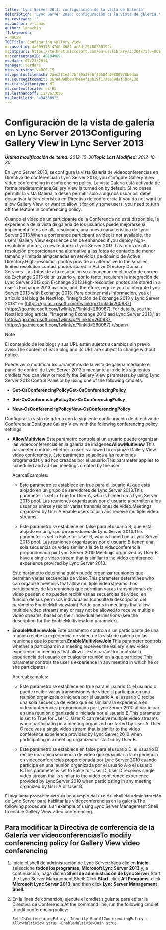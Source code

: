 ```yaml
---
title: 'Lync Server 2013: configuración de la vista de Galería'
description: 'Lync Server 2013: configuración de la vista de galería.'
ms.reviewer: ''
ms.author: v-lanac
author: lanachin
f1.keywords:
- NOCSH
TOCTitle: Configuring Gallery View
ms:assetid: 4a609178-47d8-4682-ac8d-29f882801924
ms:mtpsurl: https://technet.microsoft.com/en-us/library/JJ204871(v=OCS.15)
ms:contentKeyID: 48184069
ms.date: 07/23/2014
manager: serdars
mtps_version: v=OCS.15
ms.openlocfilehash: 2aec2f1e3c7bff9a3736f40584a29880978b9daa
ms.sourcegitcommit: 36fee89bb887bea4f18b19f17a8c69daf5bc423d
ms.translationtype: MT
ms.contentlocale: es-ES
ms.lasthandoff: 11/26/2020
ms.locfileid: "49433097"
---
```

# <a name="configuring-gallery-view-in-lync-server-2013"></a><span data-ttu-id="3f3d1-103">Configuración de la vista de galería en Lync Server 2013</span><span class="sxs-lookup"><span data-stu-id="3f3d1-103">Configuring Gallery View in Lync Server 2013</span></span>

<div data-xmlns="http://www.w3.org/1999/xhtml">

<div class="topic" data-xmlns="http://www.w3.org/1999/xhtml" data-msxsl="urn:schemas-microsoft-com:xslt" data-cs="https://msdn.microsoft.com/">

<div data-asp="https://msdn2.microsoft.com/asp">



</div>

<div id="mainSection">

<div id="mainBody"><span data-ttu-id="3f3d1-104">

<span> </span></span><span class="sxs-lookup"><span data-stu-id="3f3d1-104">

<span> </span></span></span>

<span data-ttu-id="3f3d1-105">_**Última modificación del tema:** 2012-10-30_</span><span class="sxs-lookup"><span data-stu-id="3f3d1-105">_**Topic Last Modified:** 2012-10-30_</span></span>

<span data-ttu-id="3f3d1-106">En Lync Server 2013, se configura la vista Galería de videoconferencias en Directiva de conferencia.</span><span class="sxs-lookup"><span data-stu-id="3f3d1-106">In Lync Server 2013, you configure Gallery View video conferencing in conferencing policy.</span></span> <span data-ttu-id="3f3d1-107">La vista Galería está activada de forma predeterminada.</span><span class="sxs-lookup"><span data-stu-id="3f3d1-107">Gallery View is turned on by default.</span></span> <span data-ttu-id="3f3d1-108">Si no desea permitir la vista Galería, o desea permitir solo a algunos usuarios, debe desactivar la característica en Directiva de conferencia.</span><span class="sxs-lookup"><span data-stu-id="3f3d1-108">If you do not want to allow Gallery View, or want to allow it for only some users, you need to turn off the feature in conferencing policy.</span></span>

<span data-ttu-id="3f3d1-109">Cuando el vídeo de un participante de la Conferencia no está disponible, la experiencia de la vista de galería de los usuarios puede mejorarse si implementa fotos de alta resolución, una nueva característica de Lync Server 2013.</span><span class="sxs-lookup"><span data-stu-id="3f3d1-109">When a conference participant's video is not available, the users' Gallery View experience can be enhanced if you deploy high-resolution photos, a new feature in Lync Server 2013.</span></span> <span data-ttu-id="3f3d1-110">Las fotos de alta resolución proporcionan una alternativa a las fotos de contacto de menor tamaño y limitada almacenadas en servicios de dominio de Active Directory.</span><span class="sxs-lookup"><span data-stu-id="3f3d1-110">High-resolution photos provide an alternative to the smaller, limited resolution contact photos stored in Active Directory Domain Services.</span></span> <span data-ttu-id="3f3d1-111">Las fotos de alta resolución se almacenan en el buzón de correo de Exchange 2013 de un usuario y, por lo tanto, requieren la integración de Lync Server 2013 con Exchange 2013.</span><span class="sxs-lookup"><span data-stu-id="3f3d1-111">High-resolution photos are stored in a user's Exchange 2013 mailbox, and, therefore, require you to integrate Lync Server 2013 with Exchange 2013.</span></span> <span data-ttu-id="3f3d1-112">Para obtener más información, vea el artículo del blog de NextHop, "integración de Exchange 2013 y Lync Server 2013" en [https://go.microsoft.com/fwlink/p/?LinkId=260987](https://go.microsoft.com/fwlink/p/?linkid=260987) .</span><span class="sxs-lookup"><span data-stu-id="3f3d1-112">For details, see the NextHop blog article, "Integrating Exchange 2013 and Lync Server 2013," at [https://go.microsoft.com/fwlink/p/?LinkId=260987](https://go.microsoft.com/fwlink/p/?linkid=260987).</span></span>

<div>


> [!NOTE]  
> <span data-ttu-id="3f3d1-113">El contenido de los blogs y sus URL están sujetos a cambios sin previo aviso.</span><span class="sxs-lookup"><span data-stu-id="3f3d1-113">The content of each blog and its URL are subject to change without notice.</span></span>



</div>

<span data-ttu-id="3f3d1-114">Puede ver o modificar los parámetros de la vista de galería mediante el panel de control de Lync Server 2013 o mediante uno de los siguientes cmdlets:</span><span class="sxs-lookup"><span data-stu-id="3f3d1-114">You can view or modify the Gallery View parameters by using Lync Server 2013 Control Panel or by using one of the following cmdlets:</span></span>

  - <span data-ttu-id="3f3d1-115">**Get-CsConferencingPolicy**</span><span class="sxs-lookup"><span data-stu-id="3f3d1-115">**Get-CsConferencingPolicy**</span></span>

  - <span data-ttu-id="3f3d1-116">**Set-CsConferencingPolicy**</span><span class="sxs-lookup"><span data-stu-id="3f3d1-116">**Set-CsConferencingPolicy**</span></span>

  - <span data-ttu-id="3f3d1-117">**New-CsConferencingPolicy**</span><span class="sxs-lookup"><span data-stu-id="3f3d1-117">**New-CsConferencingPolicy**</span></span>

<span data-ttu-id="3f3d1-118">Configurar la vista de galería con la siguiente configuración de directiva de Conferencia:</span><span class="sxs-lookup"><span data-stu-id="3f3d1-118">Configure Gallery View with the following conferencing policy settings:</span></span>

  - <span data-ttu-id="3f3d1-119">**AllowMultiview**   Este parámetro controla si un usuario puede organizar las videoconferencias en la galería de imágenes.</span><span class="sxs-lookup"><span data-stu-id="3f3d1-119">**AllowMultiview**   This parameter controls whether a user is allowed to organize Gallery View video conferences.</span></span> <span data-ttu-id="3f3d1-120">Este parámetro se aplica a las reuniones programadas y ad hoc creadas por el usuario.</span><span class="sxs-lookup"><span data-stu-id="3f3d1-120">This parameter applies to scheduled and ad-hoc meetings created by the user.</span></span>
    
    <span data-ttu-id="3f3d1-121">Acerca</span><span class="sxs-lookup"><span data-stu-id="3f3d1-121">Examples:</span></span>
    
      - <span data-ttu-id="3f3d1-122">Este parámetro se establece en true para el usuario A, que está alojado en un grupo de servidores de Lync Server 2013.</span><span class="sxs-lookup"><span data-stu-id="3f3d1-122">This parameter is set to True for User A, who is homed on a Lync Server 2013 pool.</span></span> <span data-ttu-id="3f3d1-123">Las reuniones organizadas por el usuario a permiten a los usuarios unirse y recibir varias transmisiones de vídeo.</span><span class="sxs-lookup"><span data-stu-id="3f3d1-123">Meetings organized by User A enable users to join and receive multiple video streams.</span></span>
    
      - <span data-ttu-id="3f3d1-124">Este parámetro se establece en false para el usuario B, que está alojado en un grupo de servidores de Lync Server 2013.</span><span class="sxs-lookup"><span data-stu-id="3f3d1-124">This parameter is set to False for User B, who is homed on a Lync Server 2013 pool.</span></span> <span data-ttu-id="3f3d1-125">Las reuniones organizadas por el usuario B tienen una sola secuencia de vídeo similar a la de la videoconferencia proporcionada por Lync Server 2010.</span><span class="sxs-lookup"><span data-stu-id="3f3d1-125">Meetings organized by User B have a single video stream that is similar to the video conference experience provided by Lync Server 2010.</span></span>
    
    <span data-ttu-id="3f3d1-126">Este parámetro determina quién puede organizar reuniones que permitan varias secuencias de vídeo.</span><span class="sxs-lookup"><span data-stu-id="3f3d1-126">This parameter determines who can organize meetings that allow multiple video streams.</span></span> <span data-ttu-id="3f3d1-127">Los participantes de las reuniones que permitan varias transmisiones de vídeo pueden o no pueden recibir varias secuencias de vídeo, en función de sus permisos individuales (consulte la descripción del parámetro EnableMultiviewJoin).</span><span class="sxs-lookup"><span data-stu-id="3f3d1-127">Participants in meetings that allow multiple video streams may or may not be allowed to receive multiple video streams, based on their individual permissions (see the description for the EnableMultiviewJoin parameter).</span></span>

  - <span data-ttu-id="3f3d1-128">**EnableMultiviewJoin**   Este parámetro controla si un participante de una reunión recibe la experiencia de vídeo de la vista de galería en las reuniones que lo permiten.</span><span class="sxs-lookup"><span data-stu-id="3f3d1-128">**EnableMultiviewJoin**   This parameter controls whether a participant in a meeting receives the Gallery View video experience in meetings that allow it.</span></span> <span data-ttu-id="3f3d1-129">Este parámetro controla la experiencia del usuario en cualquier reunión en la que participe.</span><span class="sxs-lookup"><span data-stu-id="3f3d1-129">This parameter controls the user's experience in any meeting in which he or she participates.</span></span>
    
    <span data-ttu-id="3f3d1-130">Acerca</span><span class="sxs-lookup"><span data-stu-id="3f3d1-130">Examples:</span></span>
    
      - <span data-ttu-id="3f3d1-131">Este parámetro se establece en true para el usuario C. el usuario c puede recibir varias transmisiones de vídeo al participar en una reunión organizada o iniciada por el usuario A. el usuario C recibe una sola secuencia de vídeo que es similar a la experiencia en videoconferencias proporcionada por Lync Server 2010 al participar en una reunión organizada o iniciada por el usuario B.</span><span class="sxs-lookup"><span data-stu-id="3f3d1-131">This parameter is set to True for User C. User C can receive multiple video streams when participating in a meeting organized or started by User A. User C receives a single video stream that is similar to the video conference experience provided by Lync Server 2010 when participating in a meeting organized or started by User B.</span></span>
    
      - <span data-ttu-id="3f3d1-132">Este parámetro se establece en false para el usuario D. el usuario D recibe una única secuencia de vídeo que es similar a la experiencia en videoconferencias proporcionada por Lync Server 2010 cuando participa en una reunión organizada por el usuario A o el usuario B.</span><span class="sxs-lookup"><span data-stu-id="3f3d1-132">This parameter is set to False for User D. User D receives single video stream that is similar to the video conference experience provided by Lync Server 2010 when participating in any meeting organized by User A or User B.</span></span>

<span data-ttu-id="3f3d1-133">El siguiente procedimiento es un ejemplo del uso del shell de administración de Lync Server para habilitar las videoconferencias en la galería.</span><span class="sxs-lookup"><span data-stu-id="3f3d1-133">The following procedure is an example of using Lync Server Management Shell to enable Gallery View video conferencing.</span></span>

<div>

## <a name="to-modify-conferencing-policy-for-gallery-view-video-conferencing"></a><span data-ttu-id="3f3d1-134">Para modificar la Directiva de conferencia de la Galería ver videoconferencias</span><span class="sxs-lookup"><span data-stu-id="3f3d1-134">To modify conferencing policy for Gallery View video conferencing</span></span>

1.  <span data-ttu-id="3f3d1-135">Inicie el shell de administración de Lync Server: haga clic en **Inicio**, seleccione **todos los programas**, **Microsoft Lync Server 2013** y, a continuación, haga clic en **Shell de administración de Lync Server**.</span><span class="sxs-lookup"><span data-stu-id="3f3d1-135">Start the Lync Server Management Shell: Click **Start**, click **All Programs**, click **Microsoft Lync Server 2013**, and then click **Lync Server Management Shell**.</span></span>

2.  <span data-ttu-id="3f3d1-136">En la línea de comandos, ejecute el cmdlet siguiente para editar la Directiva de Conferencia:</span><span class="sxs-lookup"><span data-stu-id="3f3d1-136">At the command line, run the following cmdlet to edit conferencing policy:</span></span>
    
        Set-CsConferencingPolicy -Identity Pool01ConferencingPolicy -AllowMultiview $true -EnableMultiviewJoin $true 

<span data-ttu-id="3f3d1-137"></div>

</div>

<span> </span>

</div>

</div>

</span><span class="sxs-lookup"><span data-stu-id="3f3d1-137"></div>

</div>

<span> </span>

</div>

</div>

</span></span></div>


